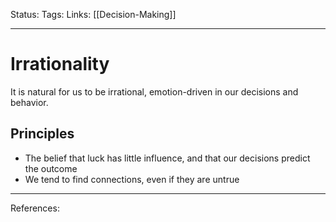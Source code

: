 Status:
Tags:
Links: [[Decision-Making]]
___
# Irrationality
It is natural for us to be irrational, emotion-driven in our decisions and behavior.
## Principles
- The belief that luck has little influence, and that our decisions predict the outcome
- We tend to find connections, even if they are untrue
___
References: